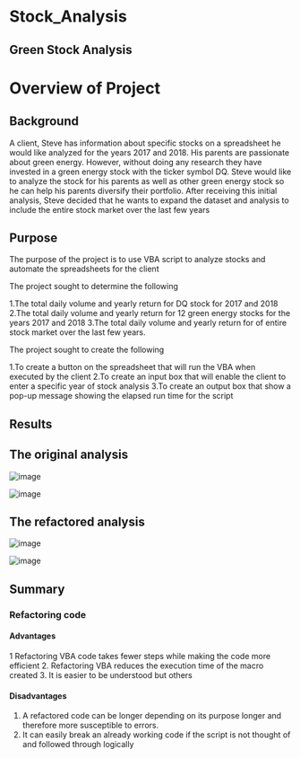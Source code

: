 # Stock_Analysis
## Green Stock Analysis

# Overview of Project

## Background
A client, Steve has information about specific stocks on a spreadsheet he would like analyzed for the years 2017 and 2018. His parents are passionate about green energy. However, without doing any research they have invested in a green energy stock with the ticker symbol DQ. Steve would like to analyze the stock for his parents as well as other green energy stock so he can help his parents diversify their portfolio. After receiving this initial analysis, Steve decided that he wants to expand the dataset and analysis to include the entire stock market over the last few years

## Purpose

The purpose of the project is to use VBA script to analyze stocks and automate the spreadsheets for the client 

The project sought to determine the following

1.The total daily volume and yearly return for DQ stock for 2017 and 2018
2.The total daily volume and yearly return for 12 green energy stocks for the years 2017 and 2018
3.The total daily volume and yearly return for of entire stock market over the last few years.

The project sought to create the following

1.To create a button on the spreadsheet that will run the VBA when executed by the client
2.To create an input box that will enable the client to enter a specific year of stock analysis
3.To create an output box that show a pop-up message showing the elapsed run time for the script 

## Results

## The original analysis
 

![image](https://user-images.githubusercontent.com/90416094/138494021-38b29c7e-c178-45f8-aaf0-dd52d151fb38.png)

![image](https://user-images.githubusercontent.com/90416094/138495150-ef70def4-177c-48a0-90b3-435bc6bc5172.png)

## The refactored analysis

![image](https://user-images.githubusercontent.com/90416094/138495278-aae87309-5a68-49a7-983c-dc16e04c65dc.png)

![image](https://user-images.githubusercontent.com/90416094/138495366-c7cf6718-ac57-4d66-ae6e-3149cd9760f4.png)


## Summary

### Refactoring code 

#### Advantages 
   1	     Refactoring VBA code takes fewer steps while making the code more efficient 
   2.	Refactoring VBA reduces the execution time of the macro created
   3.	It is easier to be understood but others


#### Disadvantages
   1.	A refactored code can be longer depending on its purpose longer and therefore more susceptible to errors.
   2.	It can easily break an already working code if the script is not thought of and followed through logically




